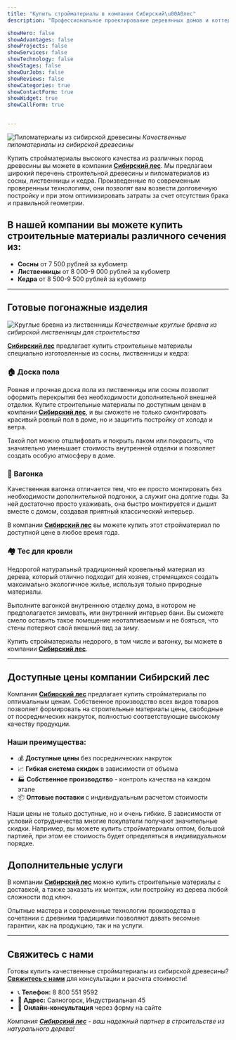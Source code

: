 ```yaml
---
title: "Купить стройматериалы в компании Сибирский\u00A0лес"
description: "Профессиональное проектирование деревянных домов и коттеджей. Индивидуальный подход, 10+ лет опыта. Цена от 5000₽. Заказать проект дома ☎"

showHero: false
showAdvantages: false
showProjects: false
showServices: false
showTechnology: false
showStages: false
showOurJobs: false
showReviews: false
showCategories: true
showContactForm: true
showWidget: true
showCallForm: true


---
```



![Пиломатериалы из сибирской древесины](/images/services/materials-1.jpg)
*Качественные пиломатериалы из сибирской древесины*

Купить стройматериалы высокого качества из различных пород древесины вы можете в компании [**Сибирский лес**](/). Мы предлагаем широкий перечень строительной древесины и пиломатериалов из сосны, лиственницы и кедра. Произведенные по современным проверенным технологиям, они позволят вам возвести долговечную постройку и при этом оптимизировать затраты за счет отсутствия брака и правильной геометрии.

## В нашей компании вы можете купить строительные материалы различного сечения из:

- **Сосны** от 7 500 рублей за кубометр
- **Лиственницы** от 8 000-9 000 рублей за кубометр
- **Кедра** от 8 500-9 500 рублей за кубометр

---

## Готовые погонажные изделия
![Круглые бревна из лиственницы](/images/services/materials-2.jpeg)
*Качественные круглые бревна из сибирской лиственницы для строительства*

[**Сибирский лес**](/) предлагает купить строительные материалы специально изготовленные из сосны, лиственницы и кедра:

### 🏠 Доска пола


Ровная и прочная доска пола из лиственницы или сосны позволит оформить перекрытия без необходимости дополнительной внешней отделки. Купите строительные материалы по доступным ценам в компании [**Сибирский лес**](/), и вы сможете не только смонтировать красивый ровный пол в доме, но и защитить постройку от холода и ветра. 

Такой пол можно отшлифовать и покрыть лаком или покрасить, что значительно уменьшает стоимость внутренней отделки и позволяет создать особую атмосферу в доме.

### 🎯 Вагонка

Качественная вагонка отличается тем, что ее просто монтировать без необходимости дополнительной подгонки, а служит она долгие годы. За ней достаточно просто ухаживать, она быстро монтируется и дышит вместе с домом, создавая приятный классический интерьер. 

В компании [**Сибирский лес**](/) вы можете купить этот стройматериал по доступной цене в любое время года.

### 🏘️ Тес для кровли

Недорогой натуральный традиционный кровельный материал из дерева, который отлично подходит для хозяев, стремящихся создать максимально экологичное жилье, используя только природные материалы.

Выполните вагонкой внутреннюю отделку дома, в котором не предполагается зимовать, или внутренний интерьер бани. Вы сможете смело оставить такое помещение неотапливаемым и не бояться, что стены потеряют свой внешний вид за зиму. 

Купить стройматериалы недорого, в том числе и вагонку, вы можете в компании [**Сибирский лес**](/).

---

## Доступные цены компании Сибирский лес

Компания [**Сибирский лес**](/) предлагает купить стройматериалы по оптимальным ценам. Собственное производство всех видов товаров позволяет формировать на строительные материалы цены, свободные от посреднических накруток, полностью соответствующие высокому качеству продукции.

### Наши преимущества:

- 💰 **Доступные цены** без посреднических накруток
- 📈 **Гибкая система скидок** в зависимости от объема
- 🏭 **Собственное производство** - контроль качества на каждом этапе
- 📦 **Оптовые поставки** с индивидуальным расчетом стоимости

Наши цены не только доступные, но и очень гибкие. В зависимости от условий сотрудничества многие покупатели получают значительные скидки. Например, вы можете купить стройматериалы оптом, большой партией, при этом ее стоимость будет определяться в индивидуальном порядке.

## Дополнительные услуги

В компании [**Сибирский лес**](/) можно купить строительные материалы с доставкой, а также заказать их монтаж, или постройку из дерева любой сложности под ключ. 

Опытные мастера и современные технологии производства в сочетании с древними традициями позволяют давать весомые гарантии, как на продукцию, так и на услуги.

---

## Свяжитесь с нами

Готовы купить качественные стройматериалы из сибирской древесины? [**Свяжитесь с нами**](/contacts/) для консультации и расчета стоимости!

- 📞 **Телефон:** 8 800 551 9592
- 📍 **Адрес:** Саяногорск, Индустриальная 45
- 💬 **Онлайн-консультация** через форму на сайте

*Компания [**Сибирский лес**](/) - ваш надежный партнер в строительстве из натурального дерева!*